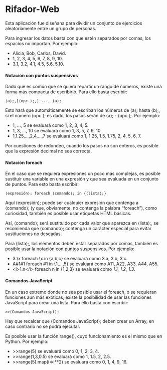 # Rifador-Web

Esta aplicación fue diseñana para dividir un conjunto de ejercicios
aleatoriamente entre un grupo de personas.

Para ingresar los datos basta con que estén separados por comas, los
espacios no importan. Por ejemplo:
<ul>
    <li>Alicia, Bob, Carlos, David.</li>
    <li>1, 2, 3, 4, 5, 6, 7, 8, 9, 10.</li>
    <li>3.1, 3.2, 4.1, 4.5, 5.6, 5.10.</li>
</ul>

<h4>Notación con puntos suspensivos</h4>

Dado que es común que se quiera repartir un rango de números, existe
una forma más compacta de escribirlo. Para ello basta escribir:

    ⟨a⟩;,[⟨opc.⟩;,] ..., ⟨a⟩;

Esto hará que automáticamente se escriban los números de
⟨a⟩; hasta ⟨b⟩;, si el número ⟨opc.⟩; es
dado, los pasos serán de ⟨a⟩; - ⟨opc.⟩;. Por
ejemplo:
<ul>
    <li>1, ..., 5 se evaluará como 1, 2, 3, 4, 5.</li>
    <li>1, 3, ..., 10 se evaluará como 1, 3, 5, 7, 9, 10.</li>
    <li>1,1.25,...,2,4,...,7 se evaluará como 1, 1.25, 1.5, 1.75, 2, 4, 5, 6, 7.</li>
</ul>

Por cuestiones de redondeo, cuando los pasos no son enteros, es
posible que la expresión decimal no sea correcta.

<h4>Notación foreach</h4>

En el caso que se requiera expresiones un poco más complejas, es
posible sustituir una variable en una expresión y que sea evaluada
en un conjunto de puntos. Para esto basta escribir:

    ⟨expresión⟩; foreach ⟨comando⟩; in {⟨lista⟩;}

Aquí ⟨expresión⟩; puede ser cualquier expresión que
contenga a ⟨comando⟩; (y que, obviamente, no contenga la
palabra “foreach”), como curiosidad, también es posible
usar etiquetas HTML básicas.


Así, ⟨comando⟩; será sustituido
por cada valor que aparezca en ⟨lista⟩;, se recomienda que
⟨comando⟩; contenga un carácter especial para evitar
sustituciones no deseadas.


Para ⟨lista⟩;, los elementos
deben estar separados por comas, también es posible usar la notación
con puntos suspensivos. Por ejemplo:
<ul>
    <li>3.\x foreach \x in {a,b,c} se evaluará como 3.a, 3.b, 3.c.</li>
    <li>A#1#1 foreach #1 in {1,...,5}  se evaluará como A11, A22, A33, A44, A55.</li>
    <li>&lt;i&gt;1.n&lt;/i&gt; foreach n in {1,2,3} se evaluará como <i>1.1</i>, <i>1.2</i>, <i>1.3</i>.</li>
</ul>

<h4>Comandos JavaScript</h4>

En un caso extremo donde no sea posible usar el foreach, o se
requieran funciones aun más exóticas, existe la posibilidad de usar
las funciones JavaScript para crear una lista. Para ello basta con
escribir:

    >>⟨Comandos JavaScript⟩;

Hay que recalcar que ⟨Comandos JavaScript⟩; deben crear un
Array, en caso contrario no se podrá ejecutar.


Es posible usar la función range(), cuyo funcionamiento es el mismo
que en Python. Por ejemplo:
<ul>
    <li>&gt;&gt;range(5) se evaluará como 0, 1, 2, 3, 4.</li>
    <li>&gt;&gt;range(1,3,0.5) se evaluará como 1, 1.5, 2, 2.5.</li>
    <li>&gt;&gt;range(5).map(i=&gt;i**2) se evaluará como 0, 1, 4, 9, 16.</li>
</ul>
